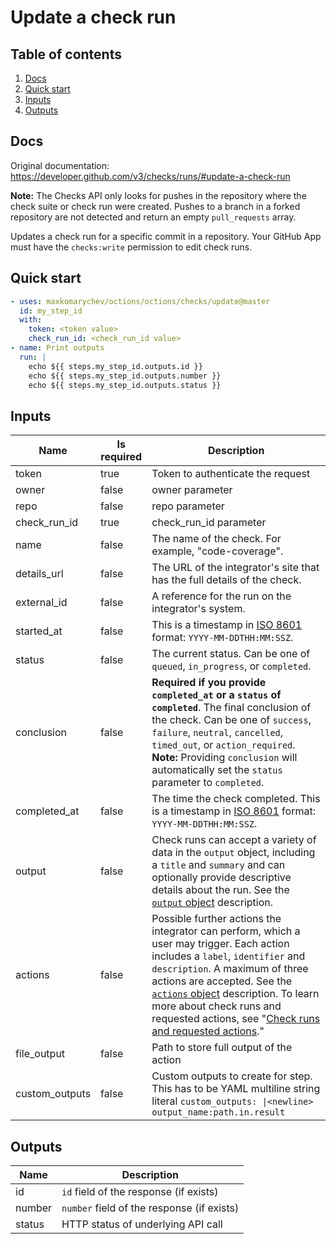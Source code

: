 # Update a check run

## Table of contents

1. [Docs](#docs)
1. [Quick start](#quick-start)
1. [Inputs](#inputs)
1. [Outputs](#outputs)

<a name="quick-start" ></a>
## Docs

Original documentation: https://developer.github.com/v3/checks/runs/#update-a-check-run

**Note:** The Checks API only looks for pushes in the repository where the check suite or check run were created. Pushes to a branch in a forked repository are not detected and return an empty `pull_requests` array.

Updates a check run for a specific commit in a repository. Your GitHub App must have the `checks:write` permission to edit check runs.


<a name="quick start" ></a>
## Quick start

```yaml
- uses: maxkomarychev/octions/octions/checks/update@master
  id: my_step_id
  with:
    token: <token value>
    check_run_id: <check_run_id value>
- name: Print outputs
  run: |
    echo ${{ steps.my_step_id.outputs.id }}
    echo ${{ steps.my_step_id.outputs.number }}
    echo ${{ steps.my_step_id.outputs.status }}
```


<a name="inputs" ></a>
## Inputs

| Name | Is required | Description |
|---|---|---|
|token|true|Token to authenticate the request
|owner|false|owner parameter
|repo|false|repo parameter
|check_run_id|true|check_run_id parameter
|name|false|The name of the check. For example, "code-coverage".
|details_url|false|The URL of the integrator's site that has the full details of the check.
|external_id|false|A reference for the run on the integrator's system.
|started_at|false|This is a timestamp in [ISO 8601](https://en.wikipedia.org/wiki/ISO_8601) format: `YYYY-MM-DDTHH:MM:SSZ`.
|status|false|The current status. Can be one of `queued`, `in_progress`, or `completed`.
|conclusion|false|**Required if you provide `completed_at` or a `status` of `completed`**. The final conclusion of the check. Can be one of `success`, `failure`, `neutral`, `cancelled`, `timed_out`, or `action_required`.   **Note:** Providing `conclusion` will automatically set the `status` parameter to `completed`.
|completed_at|false|The time the check completed. This is a timestamp in [ISO 8601](https://en.wikipedia.org/wiki/ISO_8601) format: `YYYY-MM-DDTHH:MM:SSZ`.
|output|false|Check runs can accept a variety of data in the `output` object, including a `title` and `summary` and can optionally provide descriptive details about the run. See the [`output` object](https://developer.github.com/v3/checks/runs/#output-object-1) description.
|actions|false|Possible further actions the integrator can perform, which a user may trigger. Each action includes a `label`, `identifier` and `description`. A maximum of three actions are accepted. See the [`actions` object](https://developer.github.com/v3/checks/runs/#actions-object) description. To learn more about check runs and requested actions, see "[Check runs and requested actions](https://developer.github.com/v3/checks/runs/#check-runs-and-requested-actions)."
|file_output|false|Path to store full output of the action
|custom_outputs|false|Custom outputs to create for step. This has to be YAML multiline string literal `custom_outputs: \|<newline> output_name:path.in.result`

<a name="outputs" ></a>
## Outputs

| Name | Description |
|---|---|
|id|`id` field of the response (if exists)|
|number|`number` field of the response (if exists)|
|status|HTTP status of underlying API call|

